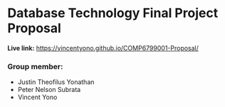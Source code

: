 # Database Technology Final Project Proposal

**Live link:** https://vincentyono.github.io/COMP6799001-Proposal/

### Group member:

- Justin Theofilus Yonathan
- Peter Nelson Subrata
- Vincent Yono
